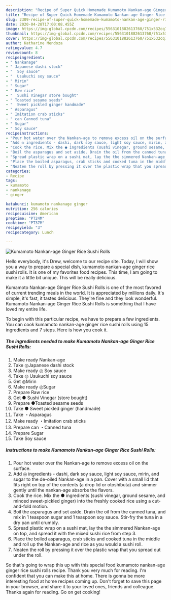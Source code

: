 ```yaml
---
description: "Recipe of Super Quick Homemade Kumamoto Nankan-age Ginger Rice Sushi Rolls"
title: "Recipe of Super Quick Homemade Kumamoto Nankan-age Ginger Rice Sushi Rolls"
slug: 2309-recipe-of-super-quick-homemade-kumamoto-nankan-age-ginger-rice-sushi-rolls
date: 2020-04-28T17:00:08.455Z
image: https://img-global.cpcdn.com/recipes/5563101882613760/751x532cq70/kumamoto-nankan-age-ginger-rice-sushi-rolls-recipe-main-photo.jpg
thumbnail: https://img-global.cpcdn.com/recipes/5563101882613760/751x532cq70/kumamoto-nankan-age-ginger-rice-sushi-rolls-recipe-main-photo.jpg
cover: https://img-global.cpcdn.com/recipes/5563101882613760/751x532cq70/kumamoto-nankan-age-ginger-rice-sushi-rolls-recipe-main-photo.jpg
author: Katharine Mendoza
ratingvalue: 4.7
reviewcount: 8
recipeingredient:
- " Nankanage"
- " Japanese dashi stock"
- "  Soy sauce"
- "  Usukuchi soy sauce"
- " Mirin"
- " Sugar"
- " Raw rice"
- "  Sushi Vinegar store bought"
- " Toasted sesame seeds"
- "  Sweet pickled ginger handmade"
- " Asparagus"
- " Imitation crab sticks"
- " can Canned tuna"
- " Sugar"
- " Soy sauce"
recipeinstructions:
- "Pour hot water over the Nankan-age to remove excess oil on the surface."
- "Add ◎ ingredients - dashi, dark soy sauce, light soy sauce, mirin, and sugar to the de-oiled Nankan-age in a pan. Cover with a small lid that fits right on top of the contents (a drop lid or otoshibuta) and simmer gently until the nankan-age absorbs the flavors."
- "Cook the rice. Mix the ● ingredients (sushi vinegar, ground sesame, and minced sweet-pickled ginger) into the freshly cooked rice using a cut-and-fold motion."
- "Boil the asparagus and set aside. Drain the oil from the canned tuna, and mix in 1 teaspoon sugar and 1 teaspoon soy sauce. Stir-fry the tuna in a dry pan until crumbly."
- "Spread plastic wrap on a sushi mat, lay the the simmered Nankan-age on top, and spread it with the mixed sushi rice from step 3."
- "Place the boiled asparagus, crab sticks and cooked tuna in the middle and roll up the Nankan-age and rice as you would a sushi roll."
- "Neaten the roll by pressing it over the plastic wrap that you spread out under the roll."
categories:
- Recipe
tags:
- kumamoto
- nankanage
- ginger

katakunci: kumamoto nankanage ginger 
nutrition: 256 calories
recipecuisine: American
preptime: "PT24M"
cooktime: "PT37M"
recipeyield: "3"
recipecategory: Lunch

---
```



![Kumamoto Nankan-age Ginger Rice Sushi Rolls](https://img-global.cpcdn.com/recipes/5563101882613760/751x532cq70/kumamoto-nankan-age-ginger-rice-sushi-rolls-recipe-main-photo.jpg)

Hello everybody, it's Drew, welcome to our recipe site. Today, I will show you a way to prepare a special dish, kumamoto nankan-age ginger rice sushi rolls. It is one of my favorites food recipes. This time, I am going to make it a little bit unique. This will be really delicious.



Kumamoto Nankan-age Ginger Rice Sushi Rolls is one of the most favored of current trending meals in the world. It is appreciated by millions daily. It's simple, it's fast, it tastes delicious. They're fine and they look wonderful. Kumamoto Nankan-age Ginger Rice Sushi Rolls is something that I have loved my entire life.


To begin with this particular recipe, we have to prepare a few ingredients. You can cook kumamoto nankan-age ginger rice sushi rolls using 15 ingredients and 7 steps. Here is how you cook it.

<!--inarticleads1-->

##### The ingredients needed to make Kumamoto Nankan-age Ginger Rice Sushi Rolls:

1. Make ready  Nankan-age
1. Take  ◎Japanese dashi stock
1. Make ready  ◎ Soy sauce
1. Take  ◎ Usukuchi soy sauce
1. Get  ◎Mirin
1. Make ready  ◎Sugar
1. Prepare  Raw rice
1. Get  ● Sushi Vinegar (store bought)
1. Prepare  ●Toasted sesame seeds
1. Take  ● Sweet pickled ginger (handmade)
1. Take  ・Asparagus
1. Make ready  ・Imitation crab sticks
1. Prepare  can ・Canned tuna
1. Prepare  Sugar
1. Take  Soy sauce




<!--inarticleads2-->

##### Instructions to make Kumamoto Nankan-age Ginger Rice Sushi Rolls:

1. Pour hot water over the Nankan-age to remove excess oil on the surface.
1. Add ◎ ingredients - dashi, dark soy sauce, light soy sauce, mirin, and sugar to the de-oiled Nankan-age in a pan. Cover with a small lid that fits right on top of the contents (a drop lid or otoshibuta) and simmer gently until the nankan-age absorbs the flavors.
1. Cook the rice. Mix the ● ingredients (sushi vinegar, ground sesame, and minced sweet-pickled ginger) into the freshly cooked rice using a cut-and-fold motion.
1. Boil the asparagus and set aside. Drain the oil from the canned tuna, and mix in 1 teaspoon sugar and 1 teaspoon soy sauce. Stir-fry the tuna in a dry pan until crumbly.
1. Spread plastic wrap on a sushi mat, lay the the simmered Nankan-age on top, and spread it with the mixed sushi rice from step 3.
1. Place the boiled asparagus, crab sticks and cooked tuna in the middle and roll up the Nankan-age and rice as you would a sushi roll.
1. Neaten the roll by pressing it over the plastic wrap that you spread out under the roll.




So that's going to wrap this up with this special food kumamoto nankan-age ginger rice sushi rolls recipe. Thank you very much for reading. I'm confident that you can make this at home. There is gonna be more interesting food at home recipes coming up. Don't forget to save this page in your browser, and share it to your loved ones, friends and colleague. Thanks again for reading. Go on get cooking!
